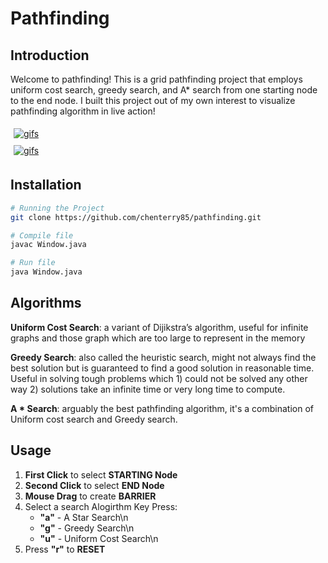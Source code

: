# Pathfinding

## Introduction

Welcome to pathfinding! This is a grid pathfinding project that employs uniform cost search, greedy search, and A* search from one starting node to the end node. I built this project out of my own interest to visualize pathfinding algorithm in live action!



<div style="content: '';clear: both; display: table">
  <div style="float: left; width: 50%; padding: 5px">
    <a href="https://https://youtu.be/HeObeF7Ac4g">
      <img src="http://i.freegifmaker.me/1/5/9/4/6/4/1594646674114920.gif?1594646688" alt="gifs"/>
    </a>
  </div>
  <div style="float: left; width:50%; padding: 5px">
    <a href="https://www.youtube.com/watch?v=d8zUc5UvtF8">
      <img src="http://i.freegifmaker.me/1/5/9/4/6/4/15946474201149226.gif?1594647434" alt="gifs"/>
    </a>
  </div>
</div>

## Installation

```bash
# Running the Project
git clone https://github.com/chenterry85/pathfinding.git

# Compile file
javac Window.java

# Run file
java Window.java
```

## Algorithms

**Uniform Cost Search**: a variant of Dijikstra’s algorithm, useful for infinite graphs and those graph which are too large to represent in the memory

**Greedy Search**: also called the heuristic search, might not always find the best solution but is guaranteed to find a good solution in reasonable time. Useful in solving tough problems which 1) could not be solved any other way 2) solutions take an infinite time or very long time to compute.

**A * Search**: arguably the best pathfinding algorithm, it's a combination of Uniform cost search and Greedy search.

## Usage

1) **First Click** to select **STARTING Node**
2) **Second Click** to select **END Node**
3) **Mouse Drag** to create **BARRIER**
4) Select a search Alogirthm
   Key Press:
   - **"a"** - A Star Search\n
   - **"g"** - Greedy Search\n
   - **"u"** - Uniform Cost Search\n
5) Press **"r"** to **RESET**
